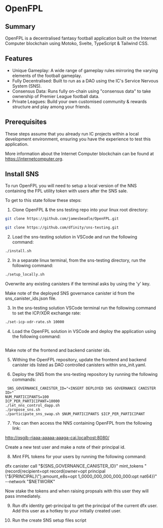 # OpenFPL

## Summary

OpenFPL is a decentralised fantasy football application built on the Internet Computer blockchain using Motoko, Svelte, TypeScript & Tailwind CSS.

## Features

- Unique Gameplay: A wide range of gameplay rules mirroring the varying elements of the football gameplay.
- Fully Decentralised: Built to run as a DAO using the IC's Service Nervous System (SNS).
- Consensus Data: Runs fully on-chain using "consensus data" to take ownership of Premier League football data.
- Private Leagues: Build your own customised community & rewards structure and play among your friends.

## Prerequisites

These steps assume that you already run IC projects within a local development environment, ensuring you have the experience to test this application.

More information about the Internet Computer blockchain can be found at https://internetcomputer.org.

## Install SNS

To run OpenFPL you will need to setup a local version of the NNS containing the FPL utility token with users after the SNS sale. 

To get to this state follow these steps:

1. Clone OpenFPL & the sns testing repo into your linux root directory:

```bash
git clone https://github.com/jamesbeadle/OpenFPL.git
```

```bash
git clone https://github.com/dfinity/sns-testing.git
```

2. Load the sns-testing solution in VSCode and run the following command:

```bash
./install.sh
```

2. In a separate linux terminal, from the sns-testing directory, run the following command:

```bash
./setup_locally.sh
```

Overwrite any existing canisters if the terminal asks by using the 'y' key. 

Make note of the deployed SNS governance canister id from the sns_canister_ids.json file.

3. In the sns-testing solution VSCode terminal run the following command to set the ICP/XDR exchange rate:

```bash
./set-icp-xdr-rate.sh 10000
```

4. Load the OpenFPL solution in VSCode and deploy the application using the following command:

```dfx deploy --network=local
```

Make note of the frontend and backend canister ids.

5. Withing the OpenFPL repository, update the frontend and backend canister ids listed as DAO controlled canisters within sns_init.yaml.

6. Deploy the SNS from the sns-testing repository by running the following commands:

```
 SNS_GOVERNANCE_CANISTER_ID="<INSERT DEPLOYED SNS GOVERNANCE CANISTER ID>"
NUM_PARTICIPANTS=100
ICP_PER_PARTICIPANT=10000
./let_nns_control_dapp.sh
./propose_sns.sh
./participate_sns_swap.sh $NUM_PARTICIPANTS $ICP_PER_PARTICIPANT 
```
7. You can then access the NNS containing OpenFPL from the following link:

http://qsgjb-riaaa-aaaaa-aaaga-cai.localhost:8080/

Create a new test user and make a note of their principal id.

8. Mint FPL tokens for your users by running the following command:

 dfx canister call "${SNS_GOVERNANCE_CANISTER_ID}" mint_tokens "(record{recipient=opt record{owner=opt principal \"${PRINCIPAL}\"};amount_e8s=opt 1_0000_000_000_000_000:opt nat64})" --network "$NETWORK" 
    
Now stake the tokens and when raising propsals with this user they will pass immediately.

9. Run dfx identity get-principal to get the principal of the current dfx user. Add this user as a hotkey to your initially created user.

10. Run the create SNS setup files script
